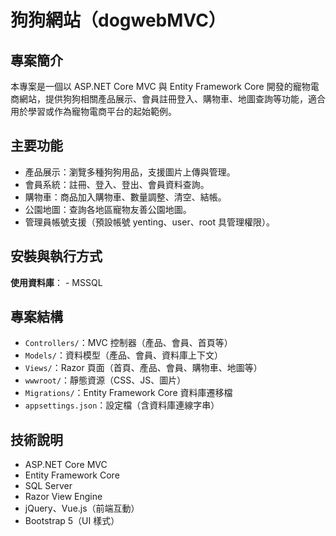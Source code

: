 # 狗狗網站（dogwebMVC）

## 專案簡介
本專案是一個以 ASP.NET Core MVC 與 Entity Framework Core 開發的寵物電商網站，提供狗狗相關產品展示、會員註冊登入、購物車、地圖查詢等功能，適合用於學習或作為寵物電商平台的起始範例。

## 主要功能
- 產品展示：瀏覽多種狗狗用品，支援圖片上傳與管理。
- 會員系統：註冊、登入、登出、會員資料查詢。
- 購物車：商品加入購物車、數量調整、清空、結帳。
- 公園地圖：查詢各地區寵物友善公園地圖。
- 管理員帳號支援（預設帳號 yenting、user、root 具管理權限）。

## 安裝與執行方式
 **使用資料庫**：
      - MSSQL
## 專案結構
- `Controllers/`：MVC 控制器（產品、會員、首頁等）
- `Models/`：資料模型（產品、會員、資料庫上下文）
- `Views/`：Razor 頁面（首頁、產品、會員、購物車、地圖等）
- `wwwroot/`：靜態資源（CSS、JS、圖片）
- `Migrations/`：Entity Framework Core 資料庫遷移檔
- `appsettings.json`：設定檔（含資料庫連線字串）

## 技術說明
- ASP.NET Core MVC
- Entity Framework Core
- SQL Server
- Razor View Engine
- jQuery、Vue.js（前端互動）
- Bootstrap 5（UI 樣式）
